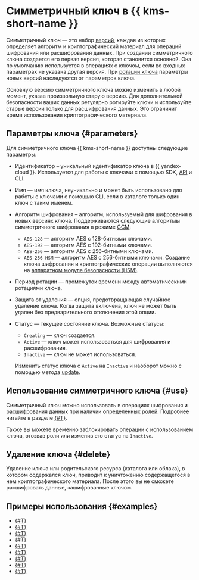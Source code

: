 # Симметричный ключ в {{ kms-short-name }}

Симметричный ключ — это набор [версий](version.md), каждая из которых определяет алгоритм и криптографический материал для операций шифрования или расшифрования данных.
При создании симметричного ключа создается его первая версия, которая становится основной. Она по умолчанию используется в операциях с ключом, если во входных параметрах не указана другая версия.
При [ротации ключа](version.md#rotate-key) параметры новых версий наследуются от параметров ключа.

Основную версию симметричного ключа можно изменить в любой момент, указав произвольную старую версию. Для дополнительной безопасности ваших данных регулярно ротируйте ключи и используйте старые версии только для расшифрования данных. Это ограничит время использования криптографического материала.

## Параметры ключа {#parameters}

Для симметричного ключа {{ kms-short-name }} доступны следующие параметры:

* Идентификатор – уникальный идентификатор ключа в {{ yandex-cloud }}. Используется для работы с ключами с помощью SDK, [API](../../glossary/rest-api.md) и CLI.
* Имя — имя ключа, неуникально и может быть использовано для работы с ключами с помощью CLI, если в каталоге только один ключ с таким именем.
* Алгоритм шифрования – алгоритм, используемый для шифрования в новых версиях ключа. Поддерживаются следующие алгоритмы симметричного шифрования в режиме [GCM](https://ru.wikipedia.org/wiki/Galois/Counter_Mode):

    * `AES-128` — алгоритм AES с 128-битными ключами.
    * `AES-192` — алгоритм AES с 192-битными ключами.
    * `AES-256` — алгоритм AES с 256-битными ключами.
    * `AES-256 HSM` — алгоритм AES с 256-битными ключами. Создание ключа шифрования и криптографические операции выполняются на [аппаратном модуле безопасности (HSM)](hsm.md).

* Период ротации — промежуток времени между автоматическими ротациями ключа.
* Защита от удаления — опция, предотвращающая случайное удаление ключа. Когда защита включена, ключ не может быть удален без предварительного отключения этой опции.
* Статус — текущее состояние ключа. Возможные статусы:

    * `Creating` — ключ создается.
    * `Active` — ключ может использоваться для шифрования и расшифрования.
    * `Inactive` — ключ не может использоваться.

    Изменить статус ключа с `Active` на `Inactive` и наоборот можно с помощью метода [update](../api-ref/SymmetricKey/update).

## Использование симметричного ключа {#use}

Симметричный ключ можно использовать в операциях шифрования и расшифрования данных при наличии определенных [ролей](../security/index.md#roles-list). Подробнее читайте в разделе [{#T}](../security/index.md).

Также вы можете временно заблокировать операции с использованием ключа, отозвав роли или изменив его статус на `Inactive`.

## Удаление ключа {#delete}

Удаление ключа или родительского ресурса (каталога или облака), в котором содержался ключ, приводит к уничтожению содержащегося в нем криптографического материала. После этого вы не сможете расшифровать данные, зашифрованные ключом.

## Примеры использования {#examples}

* [{#T}](../tutorials/encrypt/cli-api.md)
* [{#T}](../tutorials/encrypt/sdk.md)
* [{#T}](../tutorials/encrypt/aws-encryption-sdk.md)
* [{#T}](../tutorials/encrypt/google-tink.md)
* [{#T}](../tutorials/kms-k8s.md)
* [{#T}](../tutorials/terraform-key.md)
* [{#T}](../tutorials/terraform-secret.md)
* [{#T}](../tutorials/vault-secret.md)
* [{#T}](../tutorials/secure-password-script.md)
